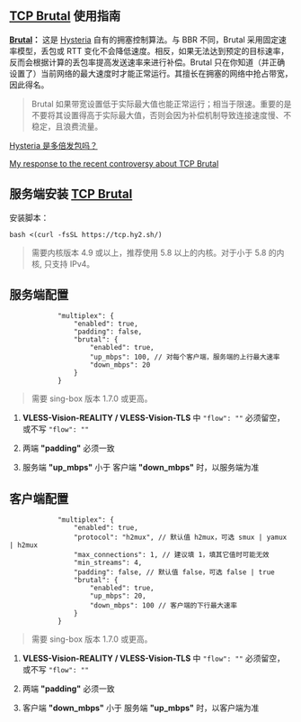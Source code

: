 ## [TCP Brutal](https://github.com/apernet/tcp-brutal) 使用指南

**[Brutal](https://hysteria.network/zh/docs/advanced/Full-Server-Config/#_6)：** 这是 [Hysteria](https://github.com/apernet/hysteria) 自有的拥塞控制算法。与 BBR 不同，Brutal 采用固定速率模型，丢包或 RTT 变化不会降低速度。相反，如果无法达到预定的目标速率，反而会根据计算的丢包率提高发送速率来进行补偿。Brutal 只在你知道（并正确设置了）当前网络的最大速度时才能正常运行。其擅长在拥塞的网络中抢占带宽，因此得名。

> Brutal 如果带宽设置低于实际最大值也能正常运行；相当于限速。重要的是不要将其设置得高于实际最大值，否则会因为补偿机制导致连接速度慢、不稳定，且浪费流量。

[Hysteria 是多倍发包吗？](https://hysteria.network/zh/docs/misc/Hysteria-Brutal/)

[My response to the recent controversy about TCP Brutal](https://gist.github.com/tobyxdd/0993ac063b2eee94f7d36ddd786f52ce)

## 服务端安装 [TCP Brutal](https://github.com/apernet/tcp-brutal/blob/master/README.zh.md#%E7%94%A8%E6%88%B7%E6%8C%87%E5%8D%97)

安装脚本：

```
bash <(curl -fsSL https://tcp.hy2.sh/)
```

> 需要内核版本 4.9 或以上，推荐使用 5.8 以上的内核。对于小于 5.8 的内核, 只支持 IPv4。<br>

## 服务端配置

```jsonc
            "multiplex": {
                "enabled": true,
                "padding": false,
                "brutal": {
                    "enabled": true,
                    "up_mbps": 100, // 对每个客户端，服务端的上行最大速率
                    "down_mbps": 20
                }
            }
```

> 需要 sing-box 版本 1.7.0 或更高。

1. **VLESS-Vision-REALITY / VLESS-Vision-TLS** 中 `"flow": ""` 必须留空，或不写 `"flow": ""`

2. 两端 **"padding"** 必须一致

3. 服务端 **"up_mbps"** 小于 客户端 **"down_mbps"** 时，以服务端为准

## 客户端配置

```jsonc
            "multiplex": {
                "enabled": true,
                "protocol": "h2mux", // 默认值 h2mux，可选 smux | yamux | h2mux
                "max_connections": 1, // 建议填 1，填其它值时可能无效
                "min_streams": 4,
                "padding": false, // 默认值 false，可选 false | true
                "brutal": {
                    "enabled": true,
                    "up_mbps": 20,
                    "down_mbps": 100 // 客户端的下行最大速率
                }
            }
```

> 需要 sing-box 版本 1.7.0 或更高。

1. **VLESS-Vision-REALITY / VLESS-Vision-TLS** 中 `"flow": ""` 必须留空，或不写 `"flow": ""`

2. 两端 **"padding"** 必须一致

3. 客户端 **"down_mbps"** 小于 服务端 **"up_mbps"** 时，以客户端为准
